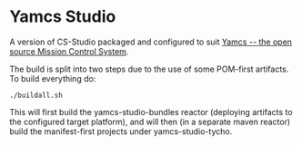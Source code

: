Yamcs Studio
============

A version of CS-Studio packaged and configured to suit [Yamcs -- the open source Mission Control System](https://github.com/yamcs/yamcs).

The build is split into two steps due to the use of some POM-first artifacts. To build everything do:

  ```shell
  ./buildall.sh
  ```

This will first build the yamcs-studio-bundles reactor (deploying artifacts to the configured target platform), and will then (in a separate maven reactor) build the manifest-first projects under yamcs-studio-tycho.
